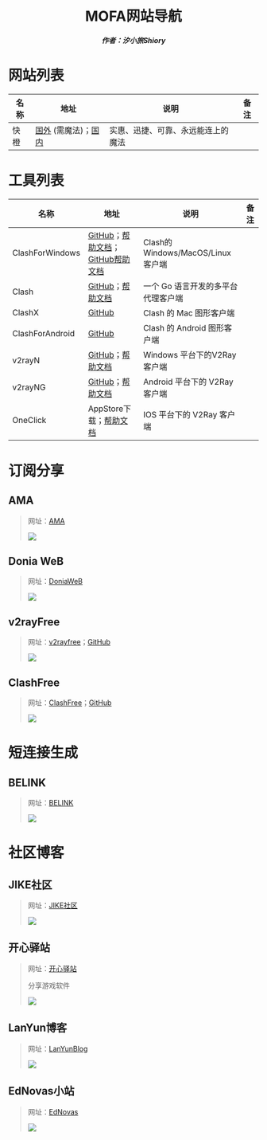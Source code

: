 <center><h1>MOFA网站导航</h1></center>

<center><h5>作者：汐小旅Shiory</h5></center>



# 网站列表

| 名称 | 地址                                                         | 说明                               | 备注 |
| ---- | ------------------------------------------------------------ | ---------------------------------- | ---- |
| 快橙 | [国外](https://qqbooster.com/) (需魔法)；[国内](https://uploadseo.jengsin.com.tw/qq1/tqq231) | 实惠、迅捷、可靠、永远能连上的魔法 |      |



# 工具列表

| 名称            | 地址                                                         | 说明                               | 备注 |
| --------------- | ------------------------------------------------------------ | ---------------------------------- | ---- |
| ClashForWindows | [GitHub](https://github.com/Fndroid/clash_for_windows_pkg)；[帮助文档](https://docs.cfw.lbyczf.com/)；[GitHub帮助文档](https://github.com/Fndroid/clash-win-docs-new) | Clash的Windows/MacOS/Linux客户端   |      |
| Clash           | [GitHub](https://github.com/Dreamacro/clash)；[帮助文档](https://github.com/Dreamacro/clash/wiki) | 一个 Go 语言开发的多平台代理客户端 |      |
| ClashX          | [GitHub](https://github.com/yichengchen/clashX)              | Clash 的 Mac 图形客户端            |      |
| ClashForAndroid | [GitHub](https://github.com/Kr328/ClashForAndroid)           | Clash 的 Android 图形客户端        |      |
| v2rayN          | [GitHub](https://github.com/2dust/v2rayN)；[帮助文档](https://www.v2rayfree.eu.org/post/v2rayN-tutorial/) | Windows 平台下的V2Ray客户端        |      |
| v2rayNG         | [GitHub](https://github.com/2dust/v2rayNG)；[帮助文档](https://www.v2rayfree.eu.org/post/v2rayNg-tutorial/) | Android 平台下的 V2Ray 客户端      |      |
| OneClick        | AppStore下载；[帮助文档](https://www.v2rayfree.eu.org/post/oneclick/) | IOS 平台下的 V2Ray 客户端          |      |



# 订阅分享

## AMA

> 网址：[AMA](https://demo.ama.pub/)
>
> ![](img/微信截图_20230527013553.png)



## Donia WeB

> 网址：[DoniaWeB](https://doniaweb.com/)
>
> ![](img/微信截图_20230527021258.png)



## v2rayFree

> 网址：[v2rayfree](https://www.v2rayfree.eu.org/)；[GitHub](https://github.com/aiboboxx/v2rayfree)
>
> ![](img/微信截图_20230527013820.png)



## ClashFree

> 网址：[ClashFree](https://clashfree.eu.org/)；[GitHub](https://github.com/aiboboxx/clashfree)
>
> ![](img/微信截图_20230527030304.png)



# 短连接生成

## BELINK

> 网址：[BELINK](https://www.ama.pub/)
>
> ![](img/微信截图_20230527020223.png)



# 社区博客

## JIKE社区

> 网址：[JIKE社区](https://jike.info/)
>
> <img src="img/微信截图_20230521235919.png"  />



## 开心驿站

> 网址：[开心驿站](https://www.kxyz.eu.org/)
>
> 分享游戏软件
>
> ![](img/微信截图_20230527031225.png)



## LanYun博客

> 网址：[LanYunBlog](https://lanyundev.com/)
>
> ![](img/微信截图_20230527032033.png)



## EdNovas小站

> 网址：[EdNovas](https://ednovas.xyz/)
>
> ![](img/微信截图_20230527032312.png)